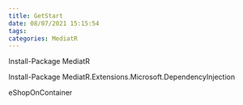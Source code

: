 ```yaml
---
title: GetStart
date: 08/07/2021 15:15:54
tags: 
categories: MediatR
---
```

Install-Package MediatR



Install-Package MediatR.Extensions.Microsoft.DependencyInjection

eShopOnContainer

